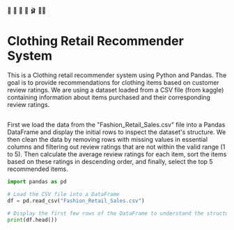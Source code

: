 
:shirt: :womans_hat: :dress: 👖 🩰 👟🥋
# Clothing Retail Recommender System

This is a Clothing retail recommender system using Python and Pandas. The goal is to provide recommendations for clothing items based on customer review ratings. We are using a dataset loaded from a CSV file (from kaggle) containing information about items purchased and their corresponding review ratings.

## 

First we load the data from the "Fashion_Retail_Sales.csv" file into a Pandas DataFrame and display the initial rows to inspect the dataset's structure.
We then clean the data by removing rows with missing values in essential columns and filtering out review ratings that are not within the valid range (1 to 5).
Then calculate the average review ratings for each item, sort the items based on these ratings in descending order, and finally, select the top 5 recommended items.

```python
import pandas as pd

# Load the CSV file into a DataFrame
df = pd.read_csv("Fashion_Retail_Sales.csv")

# Display the first few rows of the DataFrame to understand the structure of the data
print(df.head())



